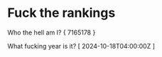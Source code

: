 # Fuck the rankings

Who the hell am I?
{ 7165178 }

What fucking year is it?
[ 2024-10-18T04:00:00Z ]
